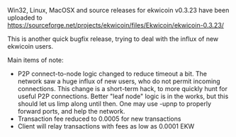 Win32, Linux, MacOSX and source releases for ekwicoin v0.3.23 have been uploaded to
https://sourceforge.net/projects/ekwicoin/files/Ekwicoin/ekwicoin-0.3.23/

This is another quick bugfix release, trying to deal with the influx of new ekwicoin users.

Main items of note:

* P2P connect-to-node logic changed to reduce timeout a bit.  The network saw a huge influx of new users, who do not permit incoming connections.  This change is a short-term hack, to more quickly hunt for useful P2P connections.  Better "leaf node" logic is in the works, but this should let us limp along until then.  One may use -upnp to properly forward ports, and help the network.
* Transaction fee reduced to 0.0005 for new transactions
* Client will relay transactions with fees as low as 0.0001 EKW
